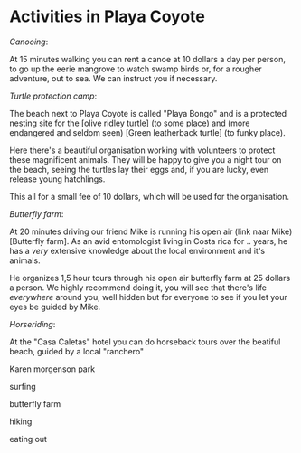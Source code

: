 # Activities in Playa Coyote

_Canooing_:

At 15 minutes walking you can rent a canoe at 10 dollars a day per person, to go up the eerie mangrove to watch swamp birds or, for a rougher adventure, out to sea. We can instruct you if necessary.

_Turtle protection camp_:

The beach next to Playa Coyote is called "Playa Bongo" and is a protected nesting site for the [olive ridley turtle] (to some place) and (more endangered and seldom seen) [Green leatherback turtle] (to funky place). 

Here there's a beautiful organisation working with volunteers to protect these magnificent animals. They will be happy to give you a night tour on the beach, seeing the turtles lay their eggs and, if you are lucky, even release young hatchlings.

This all for a small fee of 10 dollars, which will be used for the organisation.

_Butterfly farm_:

At 20 minutes driving our friend Mike is running his open air (link naar Mike)[Butterfly farm]. As an avid entomologist living in Costa rica for .. years,  he has a _very_ extensive knowledge about the local environment and it's animals.

He organizes 1,5 hour tours through his open air butterfly farm at 25 dollars a person. We highly recommend doing it, you will see that there's life _everywhere_ around you, well hidden but for everyone to see if you let your eyes be guided by Mike.


_Horseriding_:

At the "Casa Caletas" hotel you can do horseback tours over the beatiful beach, guided by a local "ranchero"

Karen morgenson park

surfing

butterfly farm

hiking

eating out
